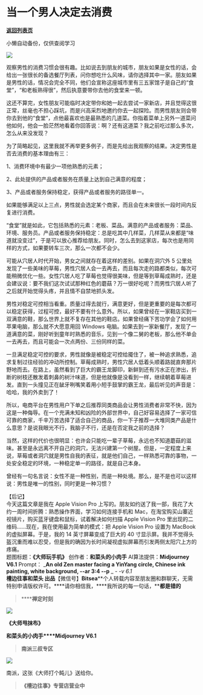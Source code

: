 # 当一个男人决定去消费

[**返回列表页**](/gzh/槽边往事)

小懒自动备份，仅供查阅学习

![](https://mmbiz.qpic.cn/mmbiz_jpg/Ia6gU9JNtkoiaKb7icPAhjpZ5jH3gHdjXbvEHWoHgcqxMWxBtmicrmjtMAuxZnYSL2Vx38adiaBoCg4kBuhJeF5jVw/640?wx_fmt=jpeg&from;=appmsg)

观察男性的消费习惯会很有趣。比如说去到朋友的城市，朋友如果是女性的话，会给出一张很长的备选餐厅列表，问你想吃什么风味，请你选择其中一家。朋友如果是男性的话，情况会完全不同，他们会宣称这座城市里有三五家馆子是自己的“食堂”，“和老板熟得很”，然后执意要带你去他的食堂来一顿。

这还不算完，女性朋友可能临时决定带你和她一起去尝试一家新店，并且觉得这很正常，丝毫也不担心踩坑，而是兴高采烈地邀约你去一起探险。而男性朋友则会带你去到他的“食堂”，点他最喜欢也是最熟悉的几道菜。你指着菜单上另外一道菜问他如何，他会一脸茫然地看着你回答说：啊？还有这道菜？我之前吃过那么多次，怎么从来没发现？

为了简略起见，这里我就不再举更多例子，而是先给出我观察的结果。决定男性是否去消费的基本理由有三：  

1、消费环境中有最少一项他熟悉的元素；

2、此处提供的产品或者服务在质量上达到自己满意的程度；

3、产品或者服务保持稳定，获得产品或者服务的路径单一。

如果能够满足以上三点，男性就会选定某个商家，而且会在未来很长一段时间内反复进行消费。

“食堂”就是如此，它包括熟悉的元素：老板、菜品。满意的产品或者服务：菜品、环境、服务员。产品或者服务保持稳定：总是吃其中几样菜，几样菜从来都是“味道就没变过”，于是可以放心推荐给朋友。同时，怎么去到这家店，每次也是用同样的方式，如果要转车三次，那么一次都不会少。  

可能从穴居人时代开始，男女之间就存在着这样的差别。如果在洞穴外 5
公里处发现了一些美味的草莓，男性穴居人会一去再去，而且每次走的路都类似，每次可能稍微优化一些。女性穴居人吃了草莓也觉得很美味，但是等到草莓成熟时，还是会建议说：要不我们这次试试那种红色的蘑菇？万一很好吃呢？而男性穴居人听了之后就开始觉得头疼，并且情不自禁地抓头发。  

男性对稳定可控相当看重。质量过得去就行，满意更好，但是更重要的是每次都可以稳定获得，过程可控，最好不要有什么意外。所以，如果曾经在一家鞋店买到一双满意的鞋，那么世界上就不复存在其他的鞋店。如果曾经痛下苦功学会了如何用苹果电脑，那么就不大愿意用回
Windows
电脑。如果去到一家新餐厅，发现了一道满意的菜，刚好听到童年时熟悉的音乐，见到一个像二舅的老板，那么他不单会一去再去，而且可能会一次点两份、三份同样的菜。  

一旦满足稳定可控的要求，男性就像是被稳定可控给魇住了，被一种追求熟悉，追求复制过往经验的冲动所控制。草莓成熟时，男性穴居人低着头顺着路就直奔那片野地而去。在路上，虽然看到了巨大的霸王龙脚印，新鲜到还有污水正在渗出，折断的树枝还散发着刺鼻的树汁味道，但是他就像是没看到一样，继续朝着草莓进发。直到一头撞见正在龇牙咧嘴笑着用小短手鼓掌的霸王龙，最后听见的声音是：哈哈，我的外卖到了！

所以，电商平台在男性用户下单之后推荐同类商品会让男性消费者非常不快，因为这是一种侮辱。在一个充满未知和凶险的外部世界中，自己好容易选择了一家可信可靠的商家，千辛万苦选择了适合自己的商品，你一下子推荐一大堆同类产品是什么意思？是说我眼光不行，我脑子不行，还是在否定我之前的选择？  

当然，这样的代价也很明显：也许会只能吃一辈子草莓，永远也不知道蘑菇的滋味。甚至是永远离不开自己的洞穴，无法兴建第一个树屋。但是，一定程度上来说，草莓或者洞穴就是男性自我的表征，就是他们自己，一样熟悉可靠的事物，一处安全稳定的环境，一种稳定单一的路径，就是自己本身。

曾经有一句名言说：女性不是一种性别，而是一种处境。那么，是不是也可以这样说：男性是唯一的性别，同时更是一种习惯？

【后记】  
今天这篇文章是我在 Apple Vision Pro 上写的。朋友如约送了我一部，我花了大约一周时间折腾：熟悉操作界面，学习如何连接手机和
Mac，在淘宝购买山寨近视镜片，购买蓝牙键盘和鼠标，试着解决如何扫描 Apple Vision Pro
里出现的二维码......现在，我在使用最为简单的模式：把 Apple Vision Pro 设置为 MacBook 的虚拟屏幕。于是，我的 14
英寸屏幕变成了巨大的 40 寸显示屏。我并不觉得头盔沉重而难以忍受，但是我的确因为长时间凝视虚拟屏幕而引发两侧太阳穴上方的疼痛。  
题图标题：**《大师玩手机》** 创作者：**和菜头的小肉手** AI算法提供：**Midjourney V6.1** Prompt： _____An
old Zen master facing a YinYang circle, Chinese ink painting, white
background, --ar 3:4 --p____ _ __-_ -v 6.1_  
**槽边往事****和菜头
出品******【微信号】****Bitsea******个人转载内容至朋友圈和群聊天，无需特别申请版权许可。****请你相信我，****我所说的每一句话，****都是错的**

> ******禅定时刻**

![](https://mmbiz.qpic.cn/mmbiz_jpg/Ia6gU9JNtkoiaKb7icPAhjpZ5jH3gHdjXbI5EnQehc3DFSUeOqu7dziaeIIYJPPe65JbUQTiaCjQAps6jjbIBtwwXQ/640?wx_fmt=jpeg&from;=appmsg)

**《大师甩抹布》**

**和菜头的小肉手****Midjourney V6.1**

> **南派三叔专区**

![](https://mmbiz.qpic.cn/mmbiz_jpg/Ia6gU9JNtkoiaKb7icPAhjpZ5jH3gHdjXbs3LdPL8m1uopiaPJsWIpdsTyzgZvWqtmicw4dbW3qftLmXYBJX9H6k8g/640?wx_fmt=jpeg&from;=appmsg)

南派，这张《大师打个盹儿》送给你。

> **《槽边往事》专营店营业中**

  

